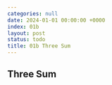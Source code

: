 ```yaml
---
categories: null
date: 2024-01-01 00:00:00 +0000
index: 01b
layout: post
status: todo
title: 01b Three Sum
---
```


## Three Sum